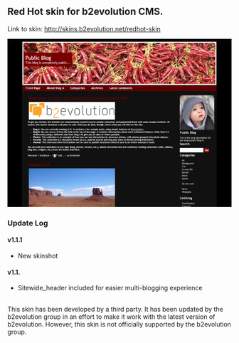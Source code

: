 ## Red Hot skin for b2evolution CMS.

Link to skin: http://skins.b2evolution.net/redhot-skin

<img src="skinshot.png"/>

### Update Log

#### v1.1.1

- New skinshot

#### v1.1.

- Sitewide_header included for easier multi-blogging experience

<br/>
This skin has been developed by a third party. It has been updated by the b2evolution group in an effort to make it work with the latest version of b2evolution. However, this skin is not officially supported by the b2evolution group.
